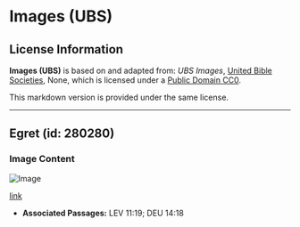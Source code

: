 # Images (UBS)

## License Information

**Images (UBS)** is based on and adapted from: _UBS Images_, [United Bible Societies](https://unitedbiblesocieties.org/), None, which is licensed under a [Public Domain CC0](https://creativecommons.org/public-domain/cc0/).

This markdown version is provided under the same license.



--------------------------------

## Egret (id: 280280)

### Image Content

![Image](https://cdn.aquifer.bible/aquifer-content/resources/Media/WEB-0199_egret.jpg)

[link](https://cdn.aquifer.bible/aquifer-content/resources/Media/WEB-0199_egret.jpg)

* **Associated Passages:** LEV 11:19; DEU 14:18

